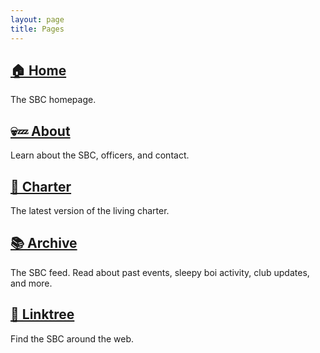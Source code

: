 ```yaml
---
layout: page
title: Pages
---
```


## [🏠 Home](../index.md)

The SBC homepage.

## [💀💤 About](/about.md)

Learn about the SBC, officers, and contact.

## [📜 Charter](/charter.md)

The latest version of the living charter.

## [📚 Archive](/archive.md)

The SBC feed. Read about past events, sleepy boi activity, club updates, and more.

## [🌳 Linktree](https://linktr.ee/sleepyboisclub)

Find the SBC around the web.
